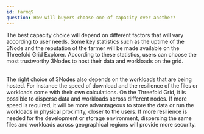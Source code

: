 ```yaml
---
id: farmq9
question: How will buyers choose one of capacity over another?
---
```


The best capacity choice will depend on different factors that will vary according to user needs. Some key statistics such as the uptime of the 3Node and the reputation of the farmer will be made available on the Threefold Grid Explorer. According to these statistics, users can choose the most trustworthy 3Nodes to host their data and workloads on the grid.
<br/>
<br/>

The right choice of 3Nodes also depends on the workloads that are being hosted. For instance the speed of download and the resilience of the files or workloads come with their own calculations. On the Threefold Grid, it is possible to disperse data and workloads across different nodes. If more speed is required, it will be more advantageous to store the data or run the workloads in physical proximity, closer to the users. If more resilience is needed for the development or storage environment, dispersing the same files and workloads across geographical regions will provide more security. 

